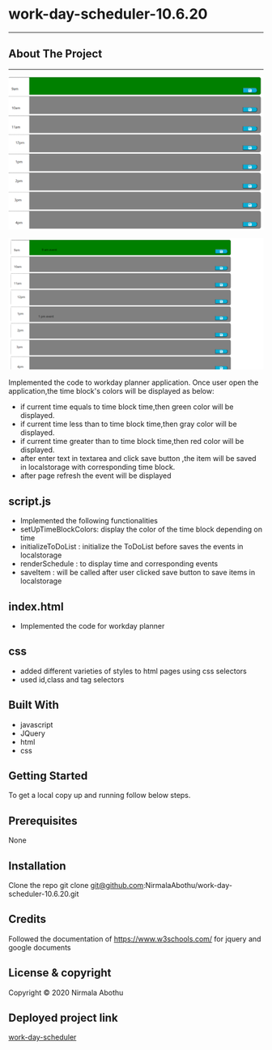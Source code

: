 # work-day-scheduler-10.6.20

---

## About The Project

---

![alt text](Assets/Images/workdayplanner1.PNG)

![alt text](Assets/Images/workdayplanner2.PNG)

Implemented the code to workday planner application.
Once user open the application,the time block's colors will be displayed as below:

-    if current time equals to time block time,then green color will be displayed.
-    if current time less than to time block time,then gray color will be displayed.
-    if current time greater than to time block time,then red color will be displayed.
-    after enter text in textarea and click save button ,the item will be saved in localstorage with corresponding time block.
-    after page refresh the event will be displayed

## script.js

-    Implemented the following functionalities
-    setUpTimeBlockColors: display the color of the time block depending on time
-    initializeToDoList : initialize the ToDoList before saves the events in localstorage
-    renderSchedule : to display time and corresponding events
-    saveItem : will be called after user clicked save button to save items in localstorage

## index.html

-    Implemented the code for workday planner

## css

-    added different varieties of styles to html pages using css selectors
-    used id,class and tag selectors

## Built With

-    javascript
-    JQuery
-    html
-    css

## Getting Started

To get a local copy up and running follow below steps.

## Prerequisites

None

## Installation

Clone the repo
git clone git@github.com:NirmalaAbothu/work-day-scheduler-10.6.20.git

## Credits

Followed the documentation of https://www.w3schools.com/ for jquery and google documents

## License & copyright

Copyright © 2020 Nirmala Abothu

## Deployed project link

[work-day-scheduler](https://nirmalaabothu.github.io/work-day-scheduler-10.6.20/)
